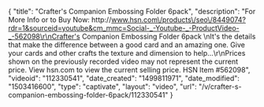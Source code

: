 {
    "title": "Crafter's Companion Embossing Folder 6pack",
    "description": "For More Info or to Buy Now: http:\/\/www.hsn.com\/products\/seo\/8449074?rdr=1&sourceid=youtube&cm_mmc=Social-_-Youtube-_-ProductVideo-_-562098\r\nCrafter's Companion Embossing Folder 6pack  \nIt's the details that make the difference between a good card and an amazing one. Give your cards and other crafts the texture and dimension to help...\r\nPrices shown on the previously recorded video may not represent the current price.  View hsn.com to view the current selling price. HSN Item #562098",
    "videoid": "112330541",
    "date_created": "1499811971",
    "date_modified": "1503416600",
    "type": "captivate",
    "layout": "video",
    "url": "\/v\/crafter-s-companion-embossing-folder-6pack\/112330541"
}